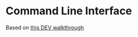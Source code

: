 # Command Line Interface

Based on [this DEV walkthrough](https://dev.to/aurelievache/learning-go-by-examples-part-3-create-a-cli-app-in-go-1h43)